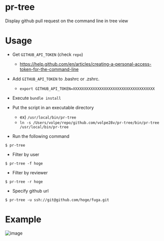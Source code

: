 # pr-tree
Display github pull request on the command line in tree view

# Usage
- Get `GITHUB_API_TOKEN` (check `repo`)
  - https://help.github.com/en/articles/creating-a-personal-access-token-for-the-command-line

- Add `GITHUB_API_TOKEN` to .bashrc or .zshrc.
  - `export GITHUB_API_TOKEN=XXXXXXXXXXXXXXXXXXXXXXXXXXXXXXXXXXXXX`

- Execute `bundle install`

- Put the script in an executable directory
  - ex) `/usr/local/bin/pr-tree`
  - `ln -s /Users/volpe/repo/github.com/volpe28v/pr-tree/bin/pr-tree /usr/local/bin/pr-tree`

- Run the following command
```
$ pr-tree
```

- Filter by user
```
$ pr-tree -f hoge
```

- Filter by reviewer
```
$ pr-tree -r hoge
```

- Specify github url
```
$ pr-tree -u ssh://git@github.com/hoge/fuga.git
```

# Example

![image](https://user-images.githubusercontent.com/754962/77252414-0cdea200-6c97-11ea-9ead-894bd9164ac9.png)
